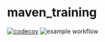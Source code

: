 # maven_training

[![codecov](https://codecov.io/gh/aminamsy/maven_training/branch/main/graph/badge.svg?token=2DR5N43OKE)](https://codecov.io/gh/aminamsy/maven_training)
![example workflow](https://github.com/aminamsy/maven_training/actions/workflows/build.yml/badge.svg)